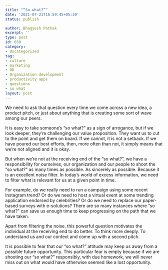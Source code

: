 ```yaml
---
title: "“So what?”"
date: '2021-07-21T16:59:45+05:30'
status: publish

author: Bhagyesh Pathak
excerpt: ''
type: post
id: 650
category:
- Uncategorized
tag:
- culture
- marketing
- OD
- Organization development
- productivity apps
- questions
- so what
layout: post
---
```


We need to ask that question every time we come across a new idea, a product pitch, or just about anything that is creating some sort of wave among our peers.

It is easy to take someone’s “so what?” as a sign of arrogance, but if we look deeper, they’re challenging our value proposition. They want us to cut to the point and get them on board. If we cannot, it is not a setback. If we have poured our best efforts, then, more often than not, it simply means that we’re not aligned and it is okay.

But when we’re not at the receiving end of the “so what?”, we have a responsibility for ourselves, our organization and our people to shoot the “so what?” as many times as possible. As sincerely as possible. Because it is an excellent noise filter. In today’s world of excess information, we need to filter what is relevant for us at a given point in time.

For example, do we really need to run a campaign using some recent Instagram trend? Or do we need to host a virtual event at some trending application endorsed by celebrities? Or do we need to replace our paper-based surveys with e-solutions? There are so many instances where “so what?” can save us enough time to keep progressing on the path that we have taken.

Apart from filtering the noise, this powerful question motivates the individual at the receiving end to do better. To think more deeply. To understand us and our context and come up with a second pitch.

It is possible to fear that our “so what?” attitude may keep us away from a possible future opportunity. This particular fear is empty because if we are shooting our “so what?” responsibly, with due homework, we will never miss out on what would have otherwise seemed like a lost opportunity.